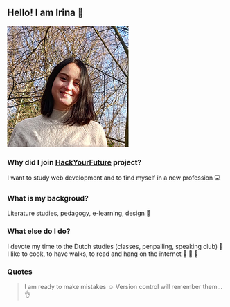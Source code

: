 ## Hello! I am **Irina** :wave:

![Irina](https://github.com/IrinaSing/IrinaSing/blob/main/irina3.png)

### Why did I join [HackYourFuture](https://hackyourfuture.be/) project?

I want to study web development and to find myself in a new profession :computer:

### What is my backgroud?

Literature studies, pedagogy, e-learning, design :information_desk_person:

### What else do I do?

I devote my time to the Dutch studies (classes, penpalling, speaking club) :speech_balloon:  
I like to cook, to have walks, to read and hang on the internet :pizza: :blue_book: :iphone:

### Quotes

> I am ready to make mistakes :relaxed: Version control will remember them... :ok_hand:

